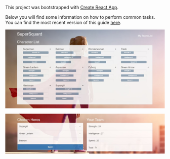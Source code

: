 This project was bootstrapped with [Create React App](https://github.com/facebookincubator/create-react-app).

Below you will find some information on how to perform common tasks.<br>
You can find the most recent version of this guide [here](https://github.com/facebookincubator/create-react-app/blob/master/packages/react-scripts/template/README.md).

![alt text](https://github.com/wzhkobe2408/HeroSelector/blob/master/stage1.JPG)

![alt text](https://github.com/wzhkobe2408/HeroSelector/blob/master/stage2.JPG)
